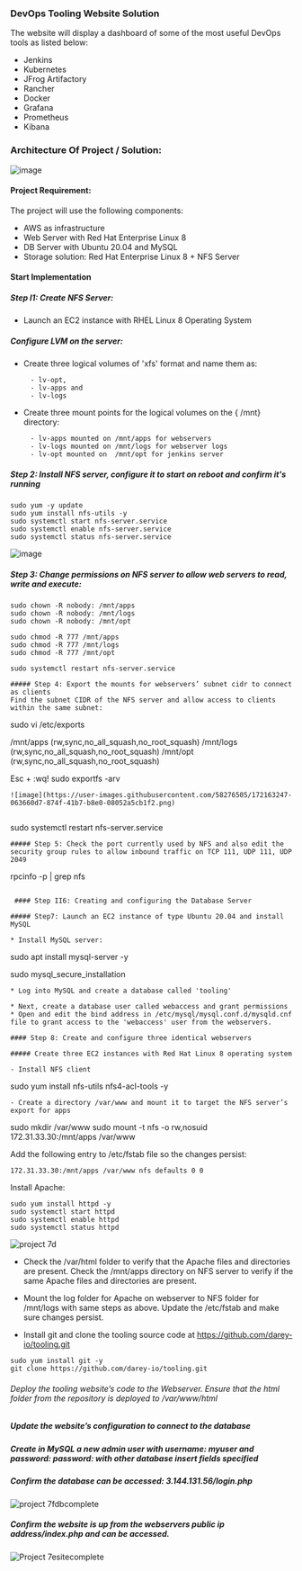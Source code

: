 ### DevOps Tooling Website Solution

The website will display a dashboard of some of the most useful DevOps tools as listed below:
- Jenkins
- Kubernetes
- JFrog Artifactory
- Rancher
- Docker
- Grafana
- Prometheus
- Kibana

### Architecture Of Project / Solution:

![image](https://user-images.githubusercontent.com/58276505/172155502-f8f9bb0c-432f-46a2-ae99-acd8bc6fc4b4.png)

#### Project Requirement:
The project will use the following components:
- AWS as infrastructure
- Web Server with Red Hat Enterprise Linux 8
- DB Server with Ubuntu 20.04 and MySQL
- Storage solution: Red Hat Enterprise Linux 8 + NFS Server

####  Start Implementation

##### Step I1: Create NFS Server: 

* Launch an EC2 instance with RHEL Linux 8 Operating System

##### Configure LVM on the server: 
* Create three logical volumes of 'xfs' format and name them as:
```
     - lv-opt,
     - lv-apps and
     - lv-logs
```
* Create three mount points for the logical volumes on the { /mnt} directory: 
```
     - lv-apps mounted on /mnt/apps for webservers
     - lv-logs mounted on /mnt/logs for webserver logs
     - lv-opt mounted on  /mnt/opt for jenkins server
```
##### Step 2: Install NFS server, configure it to start on reboot and confirm it's running
```
sudo yum -y update
sudo yum install nfs-utils -y
sudo systemctl start nfs-server.service
sudo systemctl enable nfs-server.service
sudo systemctl status nfs-server.service
```
![image](https://user-images.githubusercontent.com/58276505/172159382-7f99ff56-4ed6-4a21-aceb-5a723add3c9b.png)

##### Step 3: Change permissions on NFS server to allow web servers to read, write and execute: 
```
sudo chown -R nobody: /mnt/apps
sudo chown -R nobody: /mnt/logs
sudo chown -R nobody: /mnt/opt

sudo chmod -R 777 /mnt/apps
sudo chmod -R 777 /mnt/logs
sudo chmod -R 777 /mnt/opt

sudo systemctl restart nfs-server.service

##### Step 4: Export the mounts for webservers’ subnet cidr to connect as clients
Find the subnet CIDR of the NFS server and allow access to clients within the same subnet:
```
sudo vi /etc/exports

/mnt/apps <Subnet-CIDR>(rw,sync,no_all_squash,no_root_squash)
/mnt/logs <Subnet-CIDR>(rw,sync,no_all_squash,no_root_squash)
/mnt/opt <Subnet-CIDR>(rw,sync,no_all_squash,no_root_squash)

Esc + :wq!
sudo exportfs -arv
```
![image](https://user-images.githubusercontent.com/58276505/172163247-063660d7-874f-41b7-b8e0-08052a5cb1f2.png)
 
```
sudo systemctl restart nfs-server.service
```
##### Step 5: Check the port currently used by NFS and also edit the security group rules to allow inbound traffic on TCP 111, UDP 111, UDP 2049
```
rpcinfo -p | grep nfs
```

 #### Step II6: Creating and configuring the Database Server

##### Step7: Launch an EC2 instance of type Ubuntu 20.04 and install MySQL

* Install MySQL server:
```
sudo apt install mysql-server -y

sudo mysql_secure_installation
```
* Log into MySQL and create a database called 'tooling'

* Next, create a database user called webaccess and grant permissions
* Open and edit the bind address in /etc/mysql/mysql.conf.d/mysqld.cnf file to grant access to the 'webaccess' user from the webservers.

#### Step 8: Create and configure three identical webservers

##### Create three EC2 instances with Red Hat Linux 8 operating system

- Install NFS client 
```
sudo yum install nfs-utils nfs4-acl-tools -y
```
- Create a directory /var/www and mount it to target the NFS server’s export for apps
```
sudo mkdir /var/www
sudo mount -t nfs -o rw,nosuid 172.31.33.30:/mnt/apps /var/www
  
Add the following entry to /etc/fstab file so the changes persist:
```
172.31.33.30:/mnt/apps /var/www nfs defaults 0 0
```
Install Apache:
```
sudo yum install httpd -y
sudo systemctl start httpd
sudo systemctl enable httpd
sudo systemctl status httpd
```
![project 7d](https://user-images.githubusercontent.com/41236641/130780750-74c83432-4f29-4f2c-942f-5b31a16a1ae5.JPG)
- Check the /var/html folder to verify that the Apache files and directories are present. Check the /mnt/apps directory on NFS server to verify if the same Apache files and directories are present.

- Mount the log folder for Apache on webserver to NFS folder for /mnt/logs with same steps as above. Update the /etc/fstab and make sure changes persist.
- Install git and clone the tooling source code at https://github.com/darey-io/tooling.git
``` 
sudo yum install git -y
git clone https://github.com/darey-io/tooling.git
```
###### Deploy the tooling website’s code to the Webserver. Ensure that the html folder from the repository is deployed to /var/www/html

 #####  Update the website’s configuration to connect to the database

 ##### Create in MySQL a new admin user with username: myuser and password: password: with other database insert fields specified

 ##### Confirm the database can be accessed: 3.144.131.56/login.php
![project 7fdbcomplete](https://user-images.githubusercontent.com/41236641/130782769-aa84cffe-bc66-4efa-a59e-af7dc045257b.JPG)

 ##### Confirm the website is up from the webservers public ip address/index.php and can be accessed.
 
![Project 7esitecomplete](https://user-images.githubusercontent.com/41236641/130782970-2eabf4a0-199f-4a22-bcbc-3e58563969a9.JPG)
